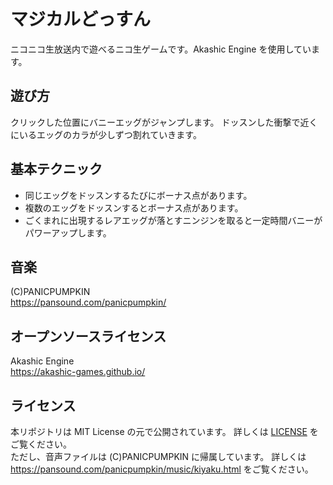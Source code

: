 # マジカルどっすん
  ニコニコ生放送内で遊べるニコ生ゲームです。Akashic Engine を使用しています。  

## 遊び方
クリックした位置にバニーエッグがジャンプします。
ドッスンした衝撃で近くにいるエッグのカラが少しずつ割れていきます。

## 基本テクニック
- 同じエッグをドッスンするたびにボーナス点があります。
- 複数のエッグをドッスンするとボーナス点があります。
- ごくまれに出現するレアエッグが落とすニンジンを取ると一定時間バニーがパワーアップします。

## 音楽
 (C)PANICPUMPKIN  
 https://pansound.com/panicpumpkin/  
 
## オープンソースライセンス
 Akashic Engine  
 https://akashic-games.github.io/  
 
## ライセンス
 本リポジトリは MIT License の元で公開されています。 詳しくは [LICENSE](/LICENSE) をご覧ください。  
 ただし、音声ファイルは (C)PANICPUMPKIN に帰属しています。
 詳しくは https://pansound.com/panicpumpkin/music/kiyaku.html をご覧ください。
